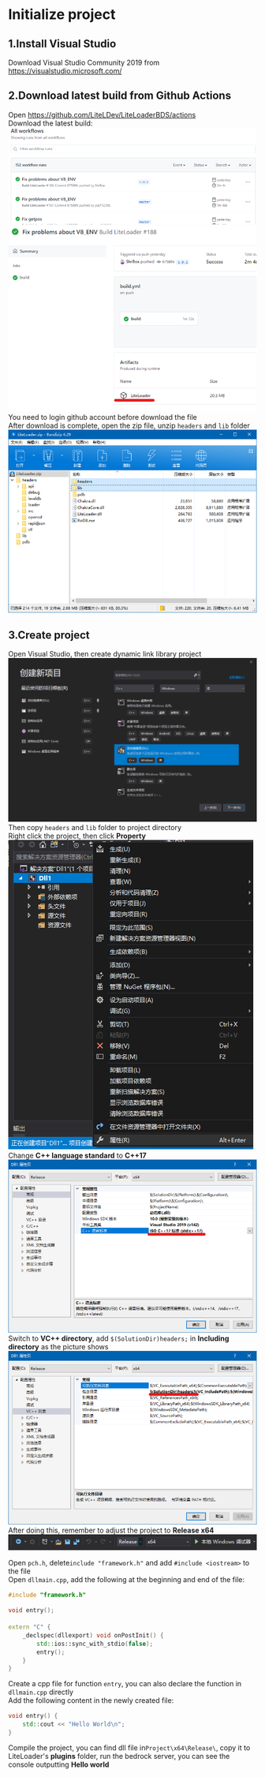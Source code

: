 # Initialize project
## 1.Install Visual Studio
Download Visual Studio Community 2019 from https://visualstudio.microsoft.com/  

## 2.Download latest build from Github Actions
Open https://github.com/LiteLDev/LiteLoaderBDS/actions  
Download the latest build:  
![2](../../images/Init-Repo-2.png)  
![3](../../images/Init-Repo-3.png)  
You need to login github account before download the file  
After download is complete, open the zip file, unzip `headers` and `lib` folder  
![4](../../images/Init-Repo-4.png)

## 3.Create project
Open Visual Studio, then create dynamic link library project  
![5](../../images/Init-Repo-5.png)  
Then copy `headers` and `lib` folder to project directory  
Right click the project, then click **Property**  
![6](../../images/Init-Repo-6.png)  
Change **C++ language standard** to **C++17**  
![7](../../images/Init-Repo-7.png)  
Switch to **VC++ directory**, add `$(SolutionDir)headers;` in **Including directory** as the picture shows  
![8](../../images/Init-Repo-8.png)  
After doing this, remember to adjust the project to **Release x64**  
![9](../../images/Init-Repo-9.png)  

Open `pch.h`, delete`include "framework.h"` and add `#include <iostream>` to the file  
Open `dllmain.cpp`, add the following at the beginning and end of the file:  
```cpp
#include "framework.h"
```
```cpp
void entry();

extern "C" {
    _declspec(dllexport) void onPostInit() {
        std::ios::sync_with_stdio(false);
        entry();
    }
}
```
Create a cpp file for function `entry`, you can also declare the function in `dllmain.cpp` directly  
Add the following content in the newly created file:  
```cpp
void entry() {
    std::cout << "Hello World\n";
}
```
Compile the project, you can find dll file in`Project\x64\Release\`, copy it to LiteLoader's **plugins** folder, run the bedrock server, you can see the console outputting **Hello world**